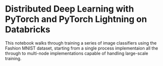 # Distributed Deep Learning with PyTorch and PyTorch Lightning on Databricks

This notebook walks through training a series of image classifiers using the Fashion MNIST dataset, starting from a single process implementaion all the through to multi-node implementations capable of handling large-scale training.